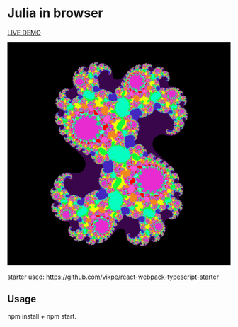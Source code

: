 # Julia in browser

[LIVE DEMO](https://simonmartin87.github.io/Julia-Fractals/)

![Fractal](./fractal.png)

starter used: https://github.com/vikpe/react-webpack-typescript-starter

## Usage

npm install + npm start.